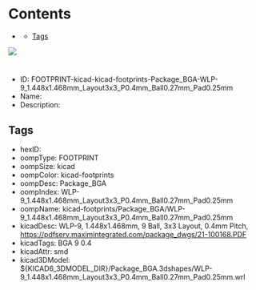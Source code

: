 



Contents
========

* [](#)
	* [Tags](#tags)
  
![][im]
# 

- ID: FOOTPRINT-kicad-kicad-footprints-Package_BGA-WLP-9_1.448x1.468mm_Layout3x3_P0.4mm_Ball0.27mm_Pad0.25mm
- Name: 
- Description: 

## Tags

- hexID: 
- oompType: FOOTPRINT
- oompSize: kicad
- oompColor: kicad-footprints
- oompDesc: Package_BGA
- oompIndex: WLP-9_1.448x1.468mm_Layout3x3_P0.4mm_Ball0.27mm_Pad0.25mm
- oompName: kicad-footprints/Package_BGA/WLP-9_1.448x1.468mm_Layout3x3_P0.4mm_Ball0.27mm_Pad0.25mm
- kicadDesc: WLP-9, 1.448x1.468mm, 9 Ball, 3x3 Layout, 0.4mm Pitch, https://pdfserv.maximintegrated.com/package_dwgs/21-100168.PDF
- kicadTags: BGA 9 0.4
- kicadAttr: smd
- kicad3DModel: ${KICAD6_3DMODEL_DIR}/Package_BGA.3dshapes/WLP-9_1.448x1.468mm_Layout3x3_P0.4mm_Ball0.27mm_Pad0.25mm.wrl



[im]: image.png
